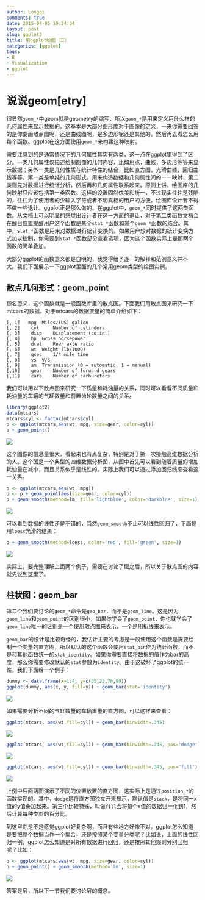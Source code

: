 ```yaml
---
author: Longqi
comments: true
date: 2015-04-05 19:24:04
layout: post
slug: ggplot3
title: 用ggplot绘图（三）
categories: [ggplot]
tags:
- R
- Visualization
- ggplot
---
```

# 说说geom[etry]

很显然`geom_*`中geom就是geometry的缩写，所以`geom_*`是用来定义用什么样的几何属性来显示数据的。这基本是大部分图形库对于图像的定义，一来你需要回答的是你要画散点图呢，还是曲线图呢，是多边形呢还是其他的。然后再去看怎么用每个函数。ggplot在这方面使用`geom_*`来构建这种映射。

需要注意到的是通常情况下的几何属性其实有两类，这一点在ggplot里得到了区分。一类几何属性仅描述绘制图像的几何内容，比如用点，曲线，多边形等等来显示数据；另外一类是几何性质与统计特性的结合，比如直方图，光滑曲线，回归曲线等等。第一类是单纯的几何形式，用来构造数据和几何属性间的一一映射，第二类则先对数据进行统计分析，然后再和几何属性联系起来。原则上讲，绘图库的几何映射只应该包括第一类函数。这样的设置固然优美和统一，不过现实往往是残酷的，往往为了使用者的少输入字符或者不明真相的用户的方便，绘图库设计者不得不做一些退让。ggplot正是那么做的。在ggplot中，`geom_*`同时提供了这两类函数。从文档上可以明显的感觉出设计者在这一方面的退让，对于第二类函数文档会在醒目位置提醒用户这个函数是某个`stat_*`函数和某个`geom_*`函数的结合。其中，`stat_*`函数是用来对数据进行统计变换的。如果用户想对数据的统计变换方式加以控制，你需要到`stat_*`函数部分查看选项，因为这个函数实际上是那两个函数的简单叠加。

大部分ggplot的函数意义都是自明的，我觉得给予逐一的解释和范例意义并不大。我们下面展示一下ggplot里面的几个常用geom类型的绘图实例。

## 散点几何形式：geom_point

顾名思义，这个函数就是一般函数库里的散点图。下面我们用散点图来研究一下mtcars的数据，对于mtcars的数据变量的简单介绍如下：


    [, 1]   mpg	 Miles/(US) gallon
    [, 2]	 cyl	 Number of cylinders
    [, 3]	 disp	 Displacement (cu.in.)
    [, 4]	 hp	 Gross horsepower
    [, 5]	 drat	 Rear axle ratio
    [, 6]	 wt	 Weight (lb/1000)
    [, 7]	 qsec	 1/4 mile time
    [, 8]	 vs	 V/S
    [, 9]	 am	 Transmission (0 = automatic, 1 = manual)
    [,10]	 gear	 Number of forward gears
    [,11]	 carb	 Number of carburetors

我们可以用以下散点图来研究一下质量和耗油量的关系，同时可以看看不同质量和耗油量的车辆的气缸数量和前置齿轮数量之间的关系。



```r
library(ggplot2)
data(mtcars)
mtcars$cyl <- factor(mtcars$cyl)
p <- ggplot(mtcars,aes(wt, mpg, size=gear, color=cyl))
p + geom_point()
```

![](/public/images/ggplot/ggplot3_files/figure-html/unnamed-chunk-1-1.png) 

这个图像的信息量很大，看起来也有点复杂，特别是对于第一次接触高维数据分析的人。这个图是一个典型的四维数据分析图，从图中首先可以看到随着质量的增加耗油量在减小，而且关系似乎是线性的。实际上我们可以通过添加回归线来查看这一关系。


```r
p <- ggplot(mtcars,aes(wt, mpg))
p <- p + geom_point(aes(size=gear, color=cyl)) 
p + geom_smooth(method=lm, fill='lightblue', color='darkblue', size=1) 
```

![](/public/images/ggplot/ggplot3_files/figure-html/unnamed-chunk-2-1.png) 

可以看到数据的线性还是不错的，当然`geom_smooth`不止可以线性回归了，下面是用`loess`光滑的结果：


```r
p + geom_smooth(method=loess, color='red', fill='green', size=1)
```

![](/public/images/ggplot/ggplot3_files/figure-html/unnamed-chunk-3-1.png) 

实际上，要完整理解上面两个例子，需要在讨论了层之后，所以关于散点图的内容就先说到这里了。

## 柱状图：geom_bar
第二个我们要讨论的`geom_*`命令是`geo_bar`，而不是`geom_line`。这是因为`geom_line`和`geom_point`的区别很小，如果你学会了`geom_point`，你也就学会了`geom_line`唯一的区别是一个使用散点图来表示，一个是用折线来表示。

`geom_bar`的设计是比较奇怪的，我估计主要的考虑是一般使用这个函数是需要绘制一个变量的直方图，所以默认的这个函数会使用`stat_bin`作为统计函数，而不是和其他函数统一的`stat_identity`。如果你需要直接将数据的值作为bar的高度，那么你需要修改默认的`stat`参数为`identity`。由于这破坏了ggplot的统一性，我们下面给一个例子：


```r
dummy <- data.frame(x=1:4, y=c(65,23,78,99))
ggplot(dummy, aes(x, y, fill=y)) + geom_bar(stat='identity')
```

![](/public/images/ggplot/ggplot3_files/figure-html/unnamed-chunk-4-1.png) 

如果需要分析不同的气缸数量的车辆重量的直方图，可以这样来查看：


```r
ggplot(mtcars, aes(wt,fill=cyl)) + geom_bar(binwidth=.345)
```

![](/public/images/ggplot/ggplot3_files/figure-html/unnamed-chunk-5-1.png) 

```r
ggplot(mtcars, aes(wt,fill=cyl)) + geom_bar(binwidth=.345, pos='dodge')
```

![](/public/images/ggplot/ggplot3_files/figure-html/unnamed-chunk-5-2.png) 

```r
ggplot(mtcars, aes(wt,fill=cyl)) + geom_bar(binwidth=.345, pos='fill')
```

![](/public/images/ggplot/ggplot3_files/figure-html/unnamed-chunk-5-3.png) 

上例中后面两图演示了不同的位置放置的直方图，这实际上是通过`position_*`的函数实现的。其中，`dodge`是将直方图独立开来显示，默认值是`stack`，是将同一x值的y值叠加起来。第三个比较特殊，叫做`fill`会将每个x值的数据归一化到1，然后计算每种类型的百分比。

到这里你是不是感觉ggplot好复杂啊，而且有些地方好像不对。ggplot怎么知道是要把整个数据当作一个集合，还是按照某个变量分类呢？比如说，上面的线性回归一例，ggplot怎么知道是对所有数据进行回归，还是按照其他规则分别回归呢？比如：


```r
p <- ggplot(mtcars,aes(wt, mpg, size=gear, color=cyl))
p + geom_point() + geom_smooth(method='lm', size=1)
```

![](/public/images/ggplot/ggplot3_files/figure-html/unnamed-chunk-6-1.png) 

答案是层，所以下一节我们要讨论层的概念。



